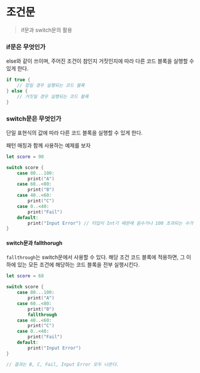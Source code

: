 # 조건문

> if문과 switch문의 활용

### if문은 무엇인가

else와 같이 쓰이며, 주어진 조건이 참인지 거짓인지에 따라 다른 코드 블록을 실행할 수 있게 한다.

```swift
if true {
    // 참일 경우 실행되는 코드 블록
} else {
    // 거짓일 경우 실행되는 코드 블록
}
```

### switch문은 무엇인가

단일 표현식의 값에 따라 다른 코드 블록을 실행할 수 있게 한다.

패턴 매칭과 함께 사용하는 예제를 보자

```swift
let score = 90

switch score {
    case 80...100:
        print("A")
    case 60..<80:
        print("B")
    case 40..<60:
        print("C")
    case 0..<40:
        print("Fail")
    default:
        print("Input Error") // 타입이 Int기 때문에 음수거나 100 초과되는 수가 등장하면 처리를 해줘야 함
}
```

#### switch문과 fallthorugh

`fallthrough`는 switch문에서 사용할 수 있다.
해당 조건 코드 블록에 적용하면, 그 이하에 있는 모든 조건에 해당하는 코드 블록을 전부 실행시킨다.

```swift
let score = 68

switch score {
    case 80...100:
        print("A")
    case 60..<80:
        print("B")
        fallthrough
    case 40..<60:
        print("C")
    case 0..<40:
        print("Fail")
    default:
        print("Input Error")
}

// 결과는 B, C, Fail, Input Error 모두 나온다.
```
